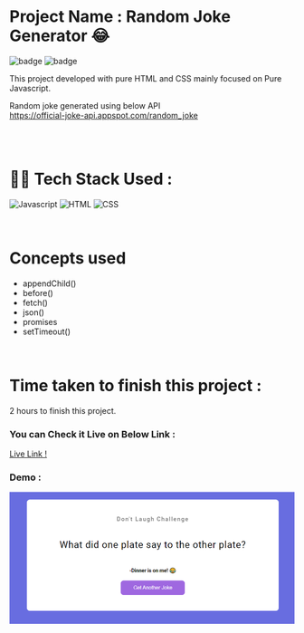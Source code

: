 # Project Name : **Random Joke Generator 😂** 
![badge](https://img.shields.io/badge/iNeuron-LCO-green) ![badge](https://img.shields.io/badge/Hitesh--Choudhary-Full%20Stack%20Javascript%20Course-orange)

This project developed with pure HTML and CSS mainly focused on Pure Javascript. <br/>

Random joke generated using below API <br/>
https://official-joke-api.appspot.com/random_joke

<br/>

<br/>

# 👩‍💻 Tech Stack Used :

![Javascript](https://img.shields.io/badge/JavaScript-F7DF1E?style=for-the-badge&logo=javascript&logoColor=black) ![HTML](https://img.shields.io/badge/HTML5-E34F26?style=for-the-badge&logo=html5&logoColor=white) ![CSS](https://img.shields.io/badge/CSS-239120?&style=for-the-badge&logo=css3&logoColor=white) 

<br/>

# Concepts used 
- appendChild()
- before()
- fetch()
- json()
- promises 
- setTimeout()

<br/>

# Time taken to finish this project :

2 hours to finish this project.

### You can Check it Live on Below Link :

[Live Link !](https://random-joke-generator-js.netlify.app/)

### Demo :

![App Image](https://github.com/anitha-nagadasarink/random-joke-generator-using-API/blob/Javascript-projects/Image/demo.PNG)

